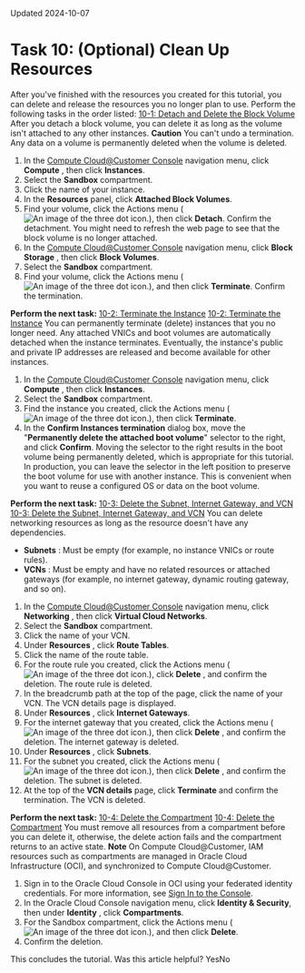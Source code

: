 Updated 2024-10-07
# Task 10: (Optional) Clean Up Resources
After you've finished with the resources you created for this tutorial, you can delete and release the resources you no longer plan to use.
Perform the following tasks in the order listed:
[10-1: Detach and Delete the Block Volume](https://docs.oracle.com/en-us/iaas/compute-cloud-at-customer/topics/compute/10-clean-up-resources.htm)
After you detach a block volume, you can delete it as long as the volume isn't attached to any other instances.
**Caution**
You can't undo a termination. Any data on a volume is permanently deleted when the volume is deleted.
  1. In the [Compute Cloud@Customer Console](https://docs.oracle.com/en-us/iaas/compute-cloud-at-customer/topics/overview/compute-cloud-customer-console.htm#accessing-the-console "Use the Compute Cloud@Customer Console to create and manage compute, storage and other resources on a Compute Cloud@Customer infrastructure.") navigation menu, click **Compute** , then click **Instances**.
  2. Select the **Sandbox** compartment.
  3. Click the name of your instance.
  4. In the **Resources** panel, click **Attached Block Volumes**.
  5. Find your volume, click the Actions menu (![An image of the three dot icon.](https://docs.oracle.com/en-us/iaas/compute-cloud-at-customer/images/three-dots.png)), then click **Detach**. Confirm the detachment.
You might need to refresh the web page to see that the block volume is no longer attached.
  6. In the [Compute Cloud@Customer Console](https://docs.oracle.com/en-us/iaas/compute-cloud-at-customer/topics/overview/compute-cloud-customer-console.htm#accessing-the-console "Use the Compute Cloud@Customer Console to create and manage compute, storage and other resources on a Compute Cloud@Customer infrastructure.") navigation menu, click **Block Storage** , then click **Block Volumes**.
  7. Select the **Sandbox** compartment.
  8. Find your volume, click the Actions menu (![An image of the three dot icon.](https://docs.oracle.com/en-us/iaas/compute-cloud-at-customer/images/three-dots.png)), and then click **Terminate**. Confirm the termination.


**Perform the next task:**
[10-2: Terminate the Instance](https://docs.oracle.com/en-us/iaas/compute-cloud-at-customer/topics/compute/10-clean-up-resources.htm#terminate-the-instance "You can permanently terminate \(delete\) instances that you no longer need. Any attached VNICs and boot volumes are automatically detached when the instance terminates. Eventually, the instance's public and private IP addresses are released and become available for other instances.")
[10-2: Terminate the Instance](https://docs.oracle.com/en-us/iaas/compute-cloud-at-customer/topics/compute/10-clean-up-resources.htm)
You can permanently terminate (delete) instances that you no longer need. Any attached VNICs and boot volumes are automatically detached when the instance terminates. Eventually, the instance's public and private IP addresses are released and become available for other instances.
  1. In the [Compute Cloud@Customer Console](https://docs.oracle.com/en-us/iaas/compute-cloud-at-customer/topics/overview/compute-cloud-customer-console.htm#accessing-the-console "Use the Compute Cloud@Customer Console to create and manage compute, storage and other resources on a Compute Cloud@Customer infrastructure.") navigation menu, click **Compute** , then click **Instances**.
  2. Select the **Sandbox** compartment.
  3. Find the instance you created, click the Actions menu (![An image of the three dot icon.](https://docs.oracle.com/en-us/iaas/compute-cloud-at-customer/images/three-dots.png)), then click **Terminate**.
  4. In the **Confirm Instances termination** dialog box, move the "**Permanently delete the attached boot volume**" selector to the right, and click **Confirm**.
Moving the selector to the right results in the boot volume being permanently deleted, which is appropriate for this tutorial.
In production, you can leave the selector in the left position to preserve the boot volume for use with another instance. This is convenient when you want to reuse a configured OS or data on the boot volume.


**Perform the next task:**
[10-3: Delete the Subnet, Internet Gateway, and VCN](https://docs.oracle.com/en-us/iaas/compute-cloud-at-customer/topics/compute/10-clean-up-resources.htm#delete-the-subnet-internet-gateway-and-vcn "You can delete networking resources as long as the resource doesn't have any dependencies.")
[10-3: Delete the Subnet, Internet Gateway, and VCN](https://docs.oracle.com/en-us/iaas/compute-cloud-at-customer/topics/compute/10-clean-up-resources.htm)
You can delete networking resources as long as the resource doesn't have any dependencies.
  * **Subnets** : Must be empty (for example, no instance VNICs or route rules).
  * **VCNs** : Must be empty and have no related resources or attached gateways (for example, no internet gateway, dynamic routing gateway, and so on).


  1. In the [Compute Cloud@Customer Console](https://docs.oracle.com/en-us/iaas/compute-cloud-at-customer/topics/overview/compute-cloud-customer-console.htm#accessing-the-console "Use the Compute Cloud@Customer Console to create and manage compute, storage and other resources on a Compute Cloud@Customer infrastructure.") navigation menu, click **Networking** , then click **Virtual Cloud Networks**.
  2. Select the **Sandbox** compartment.
  3. Click the name of your VCN.
  4. Under **Resources** , click **Route Tables**.
  5. Click the name of the route table.
  6. For the route rule you created, click the Actions menu (![An image of the three dot icon.](https://docs.oracle.com/en-us/iaas/compute-cloud-at-customer/images/three-dots.png)), click **Delete** , and confirm the deletion.
The route rule is deleted.
  7. In the breadcrumb path at the top of the page, click the name of your VCN.
The VCN details page is displayed.
  8. Under **Resources** , click **Internet Gateways**.
  9. For the internet gateway that you created, click the Actions menu (![An image of the three dot icon.](https://docs.oracle.com/en-us/iaas/compute-cloud-at-customer/images/three-dots.png)), then click **Delete** , and confirm the deletion.
The internet gateway is deleted.
  10. Under **Resources** , click **Subnets**.
  11. For the subnet you created, click the Actions menu (![An image of the three dot icon.](https://docs.oracle.com/en-us/iaas/compute-cloud-at-customer/images/three-dots.png)), then click **Delete** , and confirm the deletion.
The subnet is deleted.
  12. At the top of the **VCN details** page, click **Terminate** and confirm the termination.
The VCN is deleted.


**Perform the next task:**
[10-4: Delete the Compartment](https://docs.oracle.com/en-us/iaas/compute-cloud-at-customer/topics/compute/10-clean-up-resources.htm#delete-the-compartment "You must remove all resources from a compartment before you can delete it, otherwise, the delete action fails and the compartment returns to an active state.")
[10-4: Delete the Compartment](https://docs.oracle.com/en-us/iaas/compute-cloud-at-customer/topics/compute/10-clean-up-resources.htm)
You must remove all resources from a compartment before you can delete it, otherwise, the delete action fails and the compartment returns to an active state.
**Note**
On Compute Cloud@Customer, IAM resources such as compartments are managed in Oracle Cloud Infrastructure (OCI), and synchronized to Compute Cloud@Customer.
  1. Sign in to the Oracle Cloud Console in OCI using your federated identity credentials.
For more information, see [Sign In to the Console](https://docs.oracle.com/iaas/Content/GSG/Tasks/signingin.htm#Signing_In_to_the_Console).
  2. In the Oracle Cloud Console navigation menu, click **Identity & Security**, then under **Identity** , click **Compartments**.
  3. For the Sandbox compartment, click the Actions menu (![An image of the three dot icon.](https://docs.oracle.com/en-us/iaas/compute-cloud-at-customer/images/three-dots.png)), and then click **Delete**.
  4. Confirm the deletion.


This concludes the tutorial.
Was this article helpful?
YesNo

